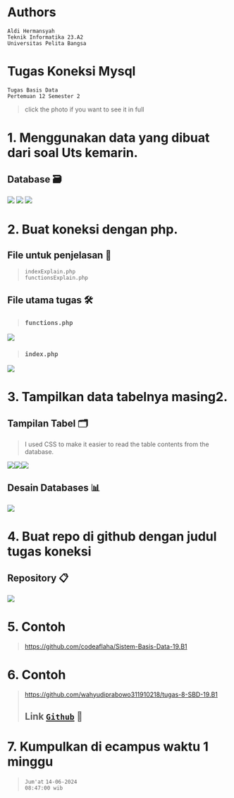 # Authors
`Aldi Hermansyah` <br>
`Teknik Informatika 23.A2` <br>
`Universitas Pelita Bangsa`

# Tugas Koneksi Mysql
`Tugas Basis Data` <br>
`Pertemuan 12 Semester 2`
> click the photo if you want to see it in full

# 1. Menggunakan data yang dibuat dari soal Uts kemarin.
  ## Database 🗃️
  <img src="P12 - database uts 1.png" img>
  <img src="P12 - database uts 2.png" img>
  <img src="P12 - database uts 3.png" img>
  
# 2. Buat koneksi dengan php.
  ## File untuk penjelasan 📝
  > `indexExplain.php`  <br> `functionsExplain.php`
  
  ## File utama tugas 🛠
  > ### `functions.php`
  <img src="P12 - php functions.png" img>

  > ### `index.php`
  <img src="P12 - php index.png" img>
  
# 3. Tampilkan data tabelnya masing2.
  ## Tampilan Tabel 🗂️
  > I used CSS to make it easier to read the table contents from the database.

<img src="P12 - tabel 1.png" img><img src="P12 - tabel 2.png" img><img src="P12 - tabel 3.png" img>

  ## Desain Databases 📊
  <img src="P12 - desain databases.png" img>
  
# 4. Buat repo di github dengan judul tugas koneksi
  ## Repository 📋
  <img src="P12 - repository.png" img>
  
# 5. Contoh
> https://github.com/codeaflaha/Sistem-Basis-Data-19.B1

# 6. Contoh
> https://github.com/wahyudiprabowo311910218/tugas-8-SBD-19.B1
> ## Link <a href="https://github.com/miya3333/TugasKoneksiMysql">`Github`</a> 📎
  
# 7. Kumpulkan di ecampus waktu 1 minggu
> `Jum'at` `14-06-2024` <br>
> `08:47:00 wib`
